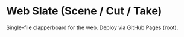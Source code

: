 # Web Slate (Scene / Cut / Take)
Single-file clapperboard for the web. Deploy via GitHub Pages (root).